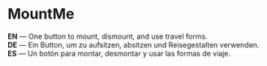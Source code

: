 MountMe
==========

**EN** — One button to mount, dismount, and use travel forms.  
**DE** — Ein Button, um zu aufsitzen, absitzen und Reisegestalten verwenden.  
**ES** — Un botón para montar, desmontar y usar las formas de viaje.
